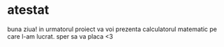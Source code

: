 # atestat
buna ziua! in urmatorul proiect va voi prezenta calculatorul matematic pe care l-am lucrat. sper sa va placa <3
